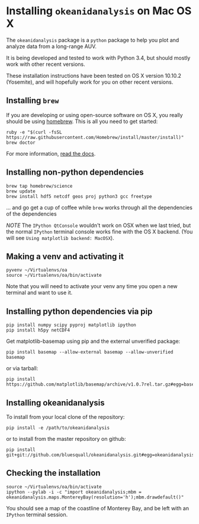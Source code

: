 Installing `okeanidanalysis` on Mac OS X
========================================

The `okeanidanalysis` package is a `python` package to help you plot and
analyze data from a long-range AUV.

It is being developed and tested to work with Python 3.4, but should mostly
work with other recent versions.

These installation instructions have been tested on OS X version 10.10.2
(Yosemite), and will hopefully work for you on other recent versions.

Installing `brew`
-----------------

If you are developing or using open-source software on OS X, you really should
be using [homebrew](http://brew.sh/). This is all you need to get started:

```shell
ruby -e "$(curl -fsSL https://raw.githubusercontent.com/Homebrew/install/master/install)"
brew doctor
```

For more information, [read the docs](https://git.io/brew-docs).

Installing non-python dependencies
----------------------------------

```shell
brew tap homebrew/science
brew update
brew install hdf5 netcdf geos proj python3 gcc freetype
```

... and go get a cup of coffee while `brew` works through all the dependencies
of the dependencies

*NOTE* The `IPython QtConsole` wouldn't work on OSX when we last tried, but the
normal `IPython` terminal console works fine with the OS X backend. (You will
see `Using matplotlib backend: MacOSX`).

Making a venv and activating it
-------------------------------

```shell
pyvenv ~/Virtualenvs/oa
source ~/Virtualenvs/oa/bin/activate
```

Note that you will need to activate your venv any time you open a new terminal
and want to use it.

Installing python dependencies via pip
--------------------------------------

```shell
pip install numpy scipy pyproj matplotlib ipython
pip install h5py netCDF4
```

Get matplotlib-basemap using pip and the external unverified package:
```shell
pip install basemap --allow-external basemap --allow-unverified basemap
```
or via tarball:
```shell
pip install https://github.com/matplotlib/basemap/archive/v1.0.7rel.tar.gz#egg=basemap
```

Installing okeanidanalysis
--------------------------
To install from your local clone of the repository:
```shell
pip install -e /path/to/okeanidanalysis
```
or to install from the master repository on github:
```shell
pip install git+git://github.com/bluesquall/okeanidanalysis.git#egg=okeanidanalysis
```

Checking the installation
-------------------------

```shell
source ~/Virtualenvs/oa/bin/activate
ipython --pylab -i -c "import okeanidanalysis;mbm = okeanidanalysis.maps.MontereyBay(resolution='h');mbm.drawdefault()"
```

You should see a map of the coastline of Monterey Bay, and be left with an
`IPython` terminal session.
